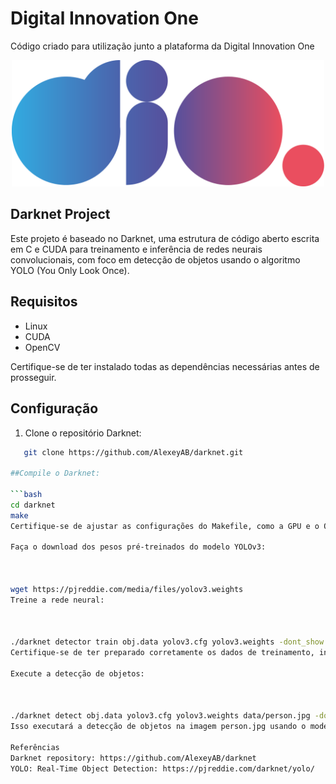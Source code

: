 # Digital Innovation One

Código criado para utilização junto a plataforma da Digital Innovation One

<p align="center"><img src="./Logo.png" width="500"></p>

## Darknet Project

Este projeto é baseado no Darknet, uma estrutura de código aberto escrita em C e CUDA para treinamento e inferência de redes neurais convolucionais, com foco em detecção de objetos usando o algoritmo YOLO (You Only Look Once).

## Requisitos

- Linux
- CUDA
- OpenCV

Certifique-se de ter instalado todas as dependências necessárias antes de prosseguir.

## Configuração

1. Clone o repositório Darknet:

```bash
   git clone https://github.com/AlexeyAB/darknet.git

##Compile o Darknet:

```bash
cd darknet
make
Certifique-se de ajustar as configurações do Makefile, como a GPU e o OpenCV, conforme necessário.

Faça o download dos pesos pré-treinados do modelo YOLOv3:



wget https://pjreddie.com/media/files/yolov3.weights
Treine a rede neural:



./darknet detector train obj.data yolov3.cfg yolov3.weights -dont_show
Certifique-se de ter preparado corretamente os dados de treinamento, incluindo o arquivo obj.data e a configuração da rede yolov3.cfg.

Execute a detecção de objetos:



./darknet detect obj.data yolov3.cfg yolov3.weights data/person.jpg -dont-show
Isso executará a detecção de objetos na imagem person.jpg usando o modelo treinado.

Referências
Darknet repository: https://github.com/AlexeyAB/darknet
YOLO: Real-Time Object Detection: https://pjreddie.com/darknet/yolo/




